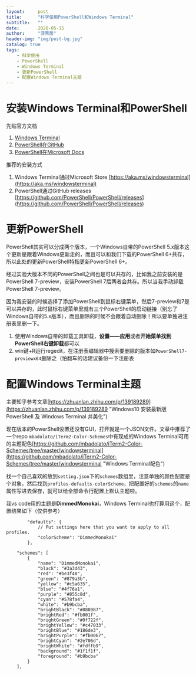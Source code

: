 ```yaml
---
layout:     post
title:      "科学使用PowerShell和Windows Terminal"
subtitle:   ""
date:       2020-05-15
author:     "漆黑菌"
header-img: "img/post-bg.jpg"
catalog: true
tags:
    - 科学使用
    - PowerShell
    - Windows Terminal
    - 更新PowerShell
    - 配置Windows Terminal主题
---
```


# 安装Windows Terminal和PowerShell

先贴官方文档
1. [Windows Terminal](https://github.com/microsoft/terminal "microsoft/terminal: The new Windows Terminal and the original Windows console host, all in the same place!")
2. [PowerShell在GitHub](https://github.com/PowerShell/PowerShell "PowerShell/PowerShell: PowerShell for every system!")
3. [PowerShell在Microsoft Docs](https://docs.microsoft.com/zh-cn/powershell/scripting/install/installing-powershell-core-on-windows?view=powershell-7 "在 Windows 上安装 PowerShell")

推荐的安装方式
1. Windows Terminal通过Microsoft Store [https://aka.ms/windowsterminal](https://aka.ms/windowsterminal)
2. PowerShell通过GitHub releases [https://github.com/PowerShell/PowerShell/releases](https://github.com/PowerShell/PowerShell/releases)

# 更新PowerShell
PowerShell其实可以分成两个版本，一个Windows自带的PowerShell 5.x版本这个更新是跟着Windows更新走的，而且可以和我们下载的PowerShell 6+共存，所以此处的更新PowerShell特指更新PowerShell 6+。

经过实验大版本不同的PowerShell之间也是可以共存的，比如我之前安装的是PowerShell 7-preview，安装PowerShell 7后两者会共存。所以当我手动卸载PowerShell 7-preview。

因为我安装的时候选择了添加PowerShell到鼠标右键菜单，然后7-preview和7是可以共存的，此时鼠标右键菜单里就有三个PowerShell的启动链接（别忘了Windows自带的5.x版本），而且删除的时候不会跟着自动删除！所以要单独进注册表里删一下。

1. 使用Windows自带的卸载工具卸载，**设置——应用**或者**开始菜单找到PowerShell右键卸载**都可以
2. win键+R运行regedit，在注册表编辑器中搜索要删除的版本如`PowerShell7-previewx64`删除之（怕翻车的话建议备份一下注册表

# 配置Windows Terminal主题
主要知乎参考文章[https://zhuanlan.zhihu.com/p/139189289](https://zhuanlan.zhihu.com/p/139189289 "Windows10 安装最新版 PowerShell 及 Windows Terminal 并美化")

现在版本的PowerShell设置还没有GUI，打开就是一个JSON文件。文章中推荐了一个repo `mbadolato/iTerm2-Color-Schemes`中有现成的Windows Terminal可用的主题配色[https://github.com/mbadolato/iTerm2-Color-Schemes/tree/master/windowsterminal](https://github.com/mbadolato/iTerm2-Color-Schemes/tree/master/windowsterminal "Windows Terminal配色")

找一个自己喜欢的放到`setting.json`下的`schemes`数组里，注意单独的颜色配置是个对象。然后找到`profiles-defaults-colorScheme`，把配置好的`schemes`的`name`属性写进去保存，就可以给全部命令行配置上默认主题啦。

我vs code用的主题是**DimmedMonokai**，Windows Terminal也打算用这个，配置结果如下（仅供参考）

```
        "defaults": {
            // Put settings here that you want to apply to all profiles.
            "colorScheme": "DimmedMonokai"
        },
```

```
    "schemes": [
        {
            "name": "DimmedMonokai",
            "black": "#3a3d43",
            "red": "#be3f48",
            "green": "#879a3b",
            "yellow": "#c5a635",
            "blue": "#4f76a1",
            "purple": "#855c8d",
            "cyan": "#578fa4",
            "white": "#b9bcba",
            "brightBlack": "#888987",
            "brightRed": "#fb001f",
            "brightGreen": "#0f722f",
            "brightYellow": "#c47033",
            "brightBlue": "#186de3",
            "brightPurple": "#fb0067",
            "brightCyan": "#2e706d",
            "brightWhite": "#fdffb9",
            "background": "#1f1f1f",
            "foreground": "#b9bcba"
        }
    ],
```
